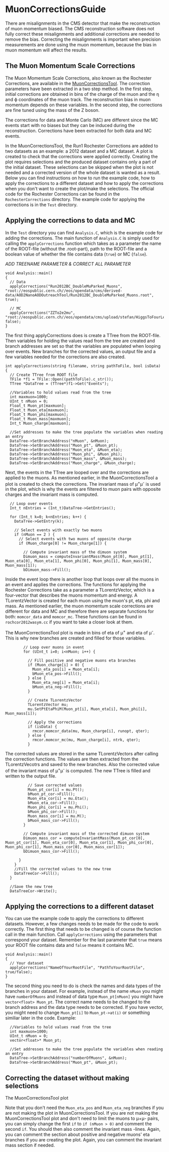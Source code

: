 # MuonCorrectionsGuide

There are misalignments in the CMS detector that make the reconstruction of muon momentum biased. The CMS reconstruction software does not fully correct these misalignments and additional corrections are needed to remove the bias. Correcting the misalignments is important when precision measurements are done using the muon momentum, because the bias in muon momentum will affect the results.

## The Muon Momentum Scale Corrections

The Muon Momentum Scale Corrections, also known as the Rochester Corrections, are available in the [MuonCorrectionsTool](https://github.com/cms-legacydata-analyses/MuonCorrectionsTool). The correction parameters have been extracted in a two step method. In the first step, initial corrections are obtained in bins of the charge of the muon and the η and ϕ coordinates of the muon track. The reconstruction bias in muon momentum depends on these variables. In the second step, the corrections are fine tuned using the mass of the Z boson.

The corrections for data and Monte Carlo (MC) are different since the MC events start with no biases but they can be induced during the reconstruction. Corrections have been extracted for both data and MC events.

In the MuonCorrectionsTool, the Run1 Rochester Corrections are added to two datasets as an example: a 2012 dataset and a MC dataset. A plot is created to check that the corrections were applied correctly. Creating the plot requires selections and the produced dataset contains only a part of the initial dataset. These selections can be skipped when the plot is not needed and a corrected version of the whole dataset is wanted as a result. Below you can find instructions on how to run the example code, how to apply the corrections to a different dataset and how to apply the corrections when you don't want to create the plot/make the selections. The official code for the Rochester Corrections can be found in the `RochesterCorrections` directory. The example code for applying the corrections is in the `Test` directory.

## Applying the corrections to data and MC

In the `Test` directory you can find `Analysis.C`, which is the example code for adding the corrections. The main function of `Analysis.C` is simply used for calling the `applyCorrections` function which takes as a parameter the name of the ROOT-file (without the .root-part), path to the ROOT-file and a boolean value of whether the file contains data (`true`) or MC (`false`).

_ADD TREENAME PARAMETER & CORRECT ALL PARAMETER_

```
void Analysis::main()
{
  // Data
  applyCorrections("Run2012BC_DoubleMuParked_Muons", "root://eospublic.cern.ch//eos/opendata/cms/derived-data/AOD2NanoAODOutreachTool/Run2012BC_DoubleMuParked_Muons.root", true);

  // MC
  applyCorrections("ZZTo2e2mu", "root://eospublic.cern.ch//eos/opendata/cms/upload/stefan/HiggsToFourLeptonsNanoAODOutreachAnalysis/ZZTo2e2mu.root", false);
}
```

The first thing applyCorrections does is create a TTree from the ROOT-file. Then variables for holding the values read from the tree are created and branch addresses are set so that the variables are populated when looping over events. New branches for the corrected values, an output file and a few variables needed for the corrections are also created.

```
int applyCorrections(string filename, string pathToFile, bool isData) {
  // Create TTree from ROOT file
  TFile *f1 = TFile::Open((pathToFile).c_str());
  TTree *DataTree = (TTree*)f1->Get("Events");
  
  //Variables to hold values read from the tree
  int maxmuon=1000;
  UInt_t nMuon = 0;
  Float_t Muon_pt[maxmuon];
  Float_t Muon_eta[maxmuon];
  Float_t Muon_phi[maxmuon];
  Float_t Muon_mass[maxmuon];
  Int_t Muon_charge[maxmuon];

  //Set addresses to make the tree populate the variables when reading an entry
  DataTree->SetBranchAddress("nMuon", &nMuon);
  DataTree->SetBranchAddress("Muon_pt", &Muon_pt);
  DataTree->SetBranchAddress("Muon_eta", &Muon_eta);
  DataTree->SetBranchAddress("Muon_phi", &Muon_phi);
  DataTree->SetBranchAddress("Muon_mass", &Muon_mass);
  DataTree->SetBranchAddress("Muon_charge", &Muon_charge);
```

Next, the events in the TTree are looped over and the corrections are applied to the muons. As mentioned earlier, in the MuonCorrectionsTool a plot is created to check the corrections. The invariant mass of μ<sup>+</sup>μ<sup>-</sup> is used in the plot, which is why the events are filtered to muon pairs with opposite charges and the invariant mass is computed.

```
  // Loop over events
  Int_t nEntries = (Int_t)DataTree->GetEntries();

  for (Int_t k=0; k<nEntries; k++) {
    DataTree->GetEntry(k);

    // Select events with exactly two muons
    if (nMuon == 2 ) {
      // Select events with two muons of opposite charge
      if (Muon_charge[0] != Muon_charge[1]) {

        // Compute invariant mass of the dimuon system
        Dimuon_mass = computeInvariantMass(Muon_pt[0], Muon_pt[1], Muon_eta[0], Muon_eta[1], Muon_phi[0], Muon_phi[1], Muon_mass[0], Muon_mass[1]);
        bDimuon_mass->Fill();
```

Inside the event loop there is another loop that loops over all the muons in an event and applies the corrections. The functions for applying the Rochester Corrections take as a parameter a TLorentzVector, which is a four-vector that describes the muons momentum and energy. A TLorentzVector is created for each muon using the muon's pt, eta, phi and mass. As mentioned earlier, the muon momentum scale corrections are different for data and MC and therefore there are separate functions for both: `momcor_data` and `momcor_mc`. These functions can be found in `rochcor2012wasym.cc` if you want to take a closer look at them.

The MuonCorrectionsTool plot is made in bins of eta of μ<sup>+</sup> and eta of μ<sup>-</sup>. This is why new branches are created and filled for those variables.

```
        // Loop over muons in event
        for (UInt_t i=0; i<nMuon; i++) {

          // Fill positive and negative muons eta branches
          if (Muon_charge[i] > 0) {
            Muon_eta_pos[i] = Muon_eta[i];
            bMuon_eta_pos->Fill();
          } else {
            Muon_eta_neg[i] = Muon_eta[i];
            bMuon_eta_neg->Fill();
          }

          // Create TLorentzVector
          TLorentzVector mu;
          mu.SetPtEtaPhiM(Muon_pt[i], Muon_eta[i], Muon_phi[i], Muon_mass[i]);

          // Apply the corrections
          if (isData) {
            rmcor.momcor_data(mu, Muon_charge[i], runopt, qter);
          } else {
            rmcor.momcor_mc(mu, Muon_charge[i], ntrk, qter);
          }
```

The corrected values are stored in the same TLorentzVectors after calling the correction functions. The values are then extracted from the TLorentzVecotrs and saved to the new branches. Also the corrected value of the invariant mass of μ<sup>+</sup>μ<sup>-</sup> is computed. The new TTree is filled and written to the output file.

```
          // Save corrected values
          Muon_pt_cor[i] = mu.Pt();
          bMuon_pt_cor->Fill();
          Muon_eta_cor[i] = mu.Eta();
          bMuon_eta_cor->Fill();
          Muon_phi_cor[i] = mu.Phi();
          bMuon_phi_cor->Fill();
          Muon_mass_cor[i] = mu.M();
          bMuon_mass_cor->Fill();
        }

        // Compute invariant mass of the corrected dimuon system
        Dimuon_mass_cor = computeInvariantMass(Muon_pt_cor[0], Muon_pt_cor[1], Muon_eta_cor[0], Muon_eta_cor[1], Muon_phi_cor[0], Muon_phi_cor[1], Muon_mass_cor[0], Muon_mass_cor[1]);
        bDimuon_mass_cor->Fill();

      }
    }
    //Fill the corrected values to the new tree
    DataTreeCor->Fill();
  }
  
  //Save the new tree
  DataTreeCor->Write();
```

## Applying the corrections to a different dataset

You can use the example code to apply the corrections to different datasets. However, a few changes needs to be made for the code to work correctly. The first thing that needs to be changed is of course the function call in the main function. Call `applyCorrections` using the parameters that correspond your dataset. Remember for the last parameter that `true` means your ROOT file contains data and `false` means it contains MC.

```
void Analysis::main()
{
  // Your dataset
  applyCorrections("NameOfYourRootFile", "PathToYourRootFile", true/false);
}
```

The second thing you need to do is check the names and data types of the branches in your dataset. For example, instead of the name `nMuon` you might have `numberOfMuons` and instead of data type `Muon_pt[nMuon]` you might have `vector<float> Muon_pt`. The correct name needs to be changed to the branch address and the data type needs to be corrected. If you have vector, you might need to change `Muon_pt[i]` to `Muon_pt->at(i)` or something similiar later in the code. Example:

```
  //Variables to hold values read from the tree
  int maxmuon=1000;
  UInt_t nMuon = 0;
  vector<float>* Muon_pt;

  //Set addresses to make the tree populate the variables when reading an entry
  DataTree->SetBranchAddress("numberOfMuons", &nMuon);
  DataTree->SetBranchAddress("Muon_pt", &Muon_pt);
```

## Correcting the dataset without making selections

The MuonCorrectionsTool plot 

Note that you don't need the `Muon_eta_pos` and `Muon_eta_neg` branches if you are not making the plot in MuonCorrectionsTool.
If you are not making the MuonCorrectionsTool plot and don't need to limit the muons to μ+μ- pairs, you can simply change the first `if` to `if (nMuon > 0)` and comment the second `if`. You should then also comment the invariant mass -lines. 
Again, you can comment the section about positive and negative muons' eta branches if you are creating the plot.
Again, you can comment the invariant mass section if needed.
